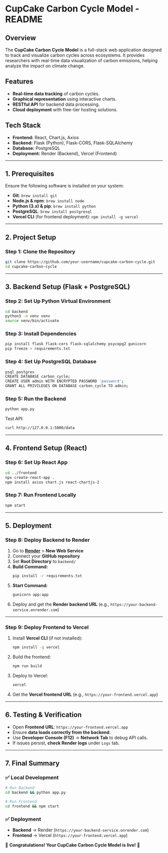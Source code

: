 # CupCake Carbon Cycle Model - README

## **Overview**
The **CupCake Carbon Cycle Model** is a full-stack web application designed to track and visualize carbon cycles across ecosystems. It provides researchers with real-time data visualization of carbon emissions, helping analyze the impact on climate change.

## **Features**
- **Real-time data tracking** of carbon cycles.
- **Graphical representation** using interactive charts.
- **RESTful API** for backend data processing.
- **Cloud deployment** with free-tier hosting solutions.

## **Tech Stack**
- **Frontend:** React, Chart.js, Axios
- **Backend:** Flask (Python), Flask-CORS, Flask-SQLAlchemy
- **Database:** PostgreSQL
- **Deployment:** Render (Backend), Vercel (Frontend)

---

## **1. Prerequisites**
Ensure the following software is installed on your system:
- **Git**: `brew install git`
- **Node.js & npm**: `brew install node`
- **Python (3.x) & pip**: `brew install python`
- **PostgreSQL**: `brew install postgresql`
- **Vercel CLI** (for frontend deployment): `npm install -g vercel`

---

## **2. Project Setup**

### **Step 1: Clone the Repository**
```sh
git clone https://github.com/your-username/cupcake-carbon-cycle.git
cd cupcake-carbon-cycle
```
---

## **3. Backend Setup (Flask + PostgreSQL)**

### **Step 2: Set Up Python Virtual Environment**
```sh
cd backend
python3 -m venv venv
source venv/bin/activate
```

### **Step 3: Install Dependencies**
```sh
pip install flask flask-cors flask-sqlalchemy psycopg2 gunicorn
pip freeze > requirements.txt
```


### **Step 4: Set Up PostgreSQL Database**
```sh
psql postgres
CREATE DATABASE carbon_cycle;
CREATE USER admin WITH ENCRYPTED PASSWORD 'password';
GRANT ALL PRIVILEGES ON DATABASE carbon_cycle TO admin;
```

### **Step 5: Run the Backend**
```sh
python app.py
```
Test API:
```sh
curl http://127.0.0.1:5000/data
```
---

## **4. Frontend Setup (React)**

### **Step 6: Set Up React App**
```sh
cd ../frontend
npx create-react-app .
npm install axios chart.js react-chartjs-2
```

### **Step 7: Run Frontend Locally**
```sh
npm start
```
---
## **5. Deployment**

### **Step 8: Deploy Backend to Render**
1. Go to **[Render](https://render.com/)** > **New Web Service**
2. Connect your **GitHub repository**
3. Set **Root Directory** to `backend/`
4. **Build Command:**
   ```sh
   pip install -r requirements.txt
   ```
5. **Start Command:**
   ```sh
   gunicorn app:app
   ```
6. Deploy and get the **Render backend URL** (e.g., `https://your-backend-service.onrender.com`)

---

### **Step 9: Deploy Frontend to Vercel**
1. Install **Vercel CLI** (if not installed):
   ```sh
   npm install -g vercel
   ```
2. Build the frontend:
   ```sh
   npm run build
   ```
3. Deploy to Vercel:
   ```sh
   vercel
   ```
4. Get the **Vercel frontend URL** (e.g., `https://your-frontend.vercel.app`)

---

## **6. Testing & Verification**
- Open **Frontend URL**: `https://your-frontend.vercel.app`
- Ensure **data loads correctly from the backend**.
- Use **Developer Console (F12)** → **Network Tab** to debug API calls.
- If issues persist, **check Render logs** under `Logs` tab.

---

## **7. Final Summary**
### ✅ **Local Development**
```sh
# Run Backend
cd backend && python app.py

# Run Frontend
cd frontend && npm start
```

### ✅ **Deployment**
- **Backend** → Render (`https://your-backend-service.onrender.com`)
- **Frontend** → Vercel (`https://your-frontend.vercel.app`)

🚀 **Congratulations! Your CupCake Carbon Cycle Model is live!** 🎉
